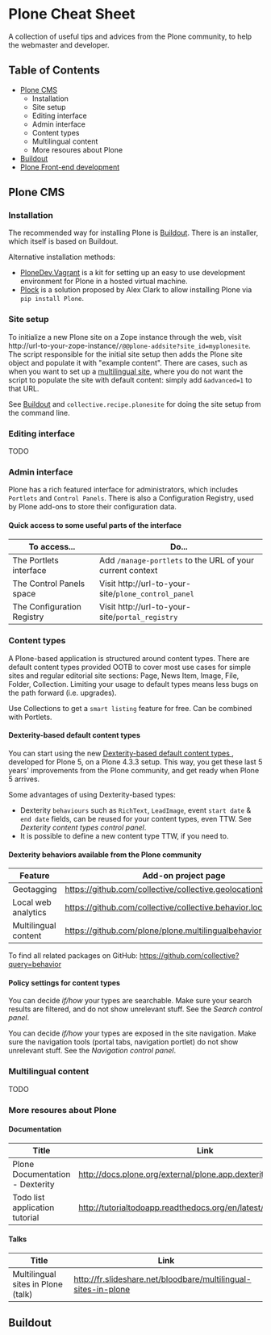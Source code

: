 # Plone Cheat Sheet
A collection of useful tips and advices from the Plone community, to help the webmaster and developer.

## Table of Contents
  - [Plone CMS](#plone-cms)
    - Installation 
    - Site setup
    - Editing interface
    - Admin interface
    - Content types
    - Multilingual content
    - More resoures about Plone
  - [Buildout](#buildout)
  - [Plone Front-end development](#plone-front-end-development)

## Plone CMS

### Installation
The recommended way for installing Plone is [Buildout](#buildout).
There is an installer, which itself is based on Buildout.

Alternative installation methods:
* [PloneDev.Vagrant](https://github.com/plone/plonedev.vagrant) is a kit for setting up an easy to use development environment for Plone in a hosted virtual machine.
* [Plock](https://github.com/plock/plock) is a solution proposed by Alex Clark to allow installing Plone via `pip install Plone`.

### Site setup
To initialize a new Plone site on a Zope instance through the web, visit http://url-to-your-zope-instance/`/@@plone-addsite?site_id=myplonesite`. The script responsible for the initial site setup then adds the Plone site object and populate it with "example content".
There are cases, such as when you want to set up a [multilingual site](#multilingual-content), where you do not want the script to populate the site with default content: simply add `&advanced=1` to that URL.

See [Buildout](#buildout) and `collective.recipe.plonesite` for doing the site setup from the command line.

### Editing interface
TODO

### Admin interface
Plone has a rich featured interface for administrators, which includes `Portlets` and `Control Panels`.
There is also a Configuration Registry, used by Plone add-ons to store their configuration data.

#### Quick access to some useful parts of the interface

| To access... | Do... |
| ------------ | ----- |
| The Portlets interface | Add `/manage-portlets` to the URL of your current context |
| The Control Panels space | Visit http://url-to-your-site/`plone_control_panel` |
| The Configuration Registry | Visit http://url-to-your-site/`portal_registry` |

### Content types
A Plone-based application is structured around content types.
There are default content types provided OOTB to cover most use cases for simple sites and regular editorial site sections: Page, News Item, Image, File, Folder, Collection.
Limiting your usage to default types means less bugs on the path forward (i.e. upgrades).

Use Collections to get a `smart listing` feature for free. Can be combined with Portlets.

#### Dexterity-based default content types
You can start using the new [Dexterity-based default content types ](https://github.com/plone/plone.app.contenttypes), developed for Plone 5, on a Plone 4.3.3 setup. This way, you get these last 5 years' improvements from the Plone community, and get ready when Plone 5 arrives.

Some advantages of using Dexterity-based types:
  * Dexterity `behaviours` such as `RichText`, `LeadImage`, event `start date` & `end date` fields, can be reused for your content types, even TTW. See _Dexterity content types control panel_.
  * It is possible to define a new content type TTW, if you need to.

#### Dexterity behaviors available from the Plone community

| Feature | Add-on project page |
| ------- | ------------------- |
| Geotagging | https://github.com/collective/collective.geolocationbehavior |
| Local web analytics | https://github.com/collective/collective.behavior.localanalytics |
| Multilingual content | https://github.com/plone/plone.multilingualbehavior |

To find all related packages on GitHub: https://github.com/collective?query=behavior

#### Policy settings for content types
You can decide *if/how* your types are searchable. Make sure your search results are filtered, and do not show unrelevant stuff. See the _Search control panel_.

You can decide *if/how* your types are exposed in the site navigation. Make sure the navigation tools (portal tabs, navigation portlet) do not show unrelevant stuff. See the _Navigation control panel_.

### Multilingual content
TODO

### More resoures about Plone

#### Documentation

| Title | Link |
| ----- | ---- |
| Plone Documentation - Dexterity | http://docs.plone.org/external/plone.app.dexterity/docs/index.html |
| Todo list application tutorial | http://tutorialtodoapp.readthedocs.org/en/latest/ |

#### Talks

| Title | Link |
| ----- | ---- |
| Multilingual sites in Plone (talk) | http://fr.slideshare.net/bloodbare/multilingual-sites-in-plone |

## Buildout
